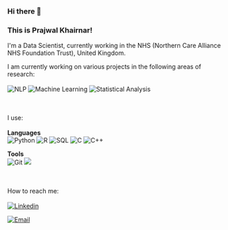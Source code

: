 ### Hi there 👋


### This is Prajwal Khairnar! 

I'm a Data Scientist, currently working in the NHS (Northern Care Alliance NHS Foundation Trust), United Kingdom.


I am currently working on various projects in the following areas of research: <br><br>
![NLP](https://img.shields.io/badge/-NLP-244e89.svg?style=for-the-badge&logo=NLP&logoColor=white)
![Machine Learning](https://img.shields.io/badge/-Machine%20Learning-DC322F.svg?style=for-the-badge&logo=ML&logoColor=white)
![Statistical Analysis](https://img.shields.io/badge/-Statistical%20Analysis-c68934.svg?style=for-the-badge&logo=StatisticalAnalysis&logoColor=white)

<br><br>
I use: <br><br>
<b>Languages</b><br>
![Python](https://img.shields.io/badge/Python-14354C?style=for-the-badge&logo=python&logoColor=white)
![R](https://img.shields.io/badge/R-245f89?style=for-the-badge&logo=R&logoColor=white)
![SQL](https://img.shields.io/badge/SQL-0f2738?style=for-the-badge&logo=SQL&logoColor=white)
![C](https://img.shields.io/badge/c-%2300599C.svg?style=for-the-badge&logo=c&logoColor=white)
![C++](https://img.shields.io/badge/c++-%2300599C.svg?style=for-the-badge&logo=c%2B%2B&logoColor=white)

<b>Tools</b><br>
![Git](https://img.shields.io/badge/GIT-E44C30?style=for-the-badge&logo=git&logoColor=white)
<img src= "https://img.shields.io/badge/GitHub-100000?style=for-the-badge&logo=github&logoColor=white"/>


<br><br>
How to reach me:
<br><br>
<a href="https://www.linkedin.com/in/prajwal-khairnar/">
  <img
    alt="Linkedin"
    src="https://img.shields.io/badge/linkedin-0077B5?logo=linkedin&logoColor=white&style=for-the-badge"
  />
  
</a>

<a href="mailto:prajwal.pkhairnar@gmail.com">
  <img
    alt="Email"
    src="https://img.shields.io/badge/prajwal.pkhairnar@gmail.com-c14438?logo=Gmail&logoColor=white&style=for-the-badge"
  />
  
</a>




<!--
**prajwalkhairnar/prajwalkhairnar** is a ✨ _special_ ✨ repository because its `README.md` (this file) appears on your GitHub profile.

Here are some ideas to get you started:

- 🔭 I’m currently working on ...
- 🌱 I’m currently learning ...
- 👯 I’m looking to collaborate on ...
- 🤔 I’m looking for help with ...
- 💬 Ask me about ...
- 📫 How to reach me: ...
- 😄 Pronouns: ...
- ⚡ Fun fact: ...
-->
